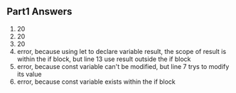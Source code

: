 ## Part1 Answers
1. 20
2. 20
3. 20
4. error, because using let to declare variable result, the scope of result is within the if block, but line 13 use result outside the if block
5. error, because const variable can't be modified, but line 7 trys to modify its value
6. error, because const variable exists within the if block